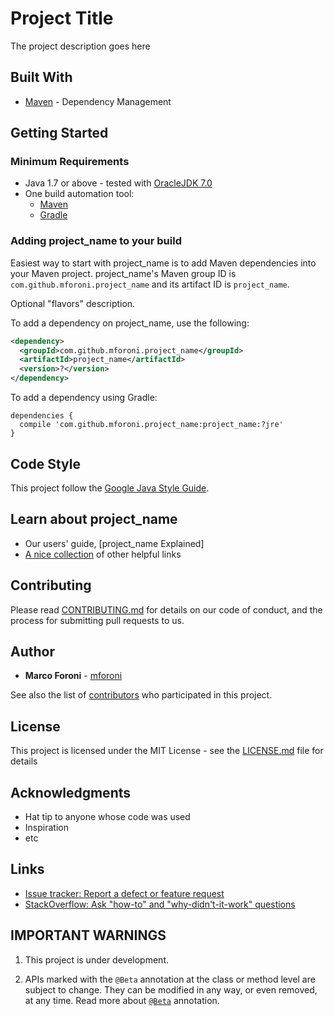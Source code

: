 # Project Title

The project description goes here

## Built With

* [Maven](https://maven.apache.org) - Dependency Management

## Getting Started

### Minimum Requirements

* Java 1.7 or above - tested with [OracleJDK 7.0](http://www.oracle.com/technetwork/java/javase/downloads/java-archive-downloads-javase7-521261.html)
* One build automation tool:
  * [Maven](https://maven.apache.org/download.cgi)
  * [Gradle](https://gradle.org/)

### Adding project_name to your build

Easiest way to start with project_name is to add Maven dependencies into your Maven project.
project_name's Maven group ID is `com.github.mforoni.project_name` and its artifact ID is `project_name`.

Optional "flavors" description.

To add a dependency on project_name, use the following:

```xml
<dependency>
  <groupId>com.github.mforoni.project_name</groupId>
  <artifactId>project_name</artifactId>
  <version>?</version>
</dependency>
```

To add a dependency using Gradle:

```
dependencies {
  compile 'com.github.mforoni.project_name:project_name:?jre'
}
```

## Code Style

This project follow the [Google Java Style Guide](https://google.github.io/styleguide/javaguide.html).

## Learn about project_name

- Our users' guide, [project_name Explained]
- [A nice collection](https://url) of other helpful links

## Contributing

Please read [CONTRIBUTING.md](https://url) for details on our code of conduct, and the process for submitting pull requests to us.

## Author

* **Marco Foroni** - [mforoni](https://github.com/mforoni)

See also the list of [contributors](https://github.com/your/project/contributors) who participated in this project.

## License

This project is licensed under the MIT License - see the [LICENSE.md](https://github.com/mforoni/project_name/blob/master/LICENSE) file for details

## Acknowledgments

* Hat tip to anyone whose code was used
* Inspiration
* etc

## Links

- [Issue tracker: Report a defect or feature request](https://github.com/mforoni/project_name/issues/new)
- [StackOverflow: Ask "how-to" and "why-didn't-it-work" questions](https://stackoverflow.com/questions/ask?tags=project_name+java)

## IMPORTANT WARNINGS

1. This project is under development.

1. APIs marked with the `@Beta` annotation at the class or method level
are subject to change. They can be modified in any way, or even
removed, at any time. Read more about [`@Beta`](https://github.com/google/guava#important-warnings) annotation.
